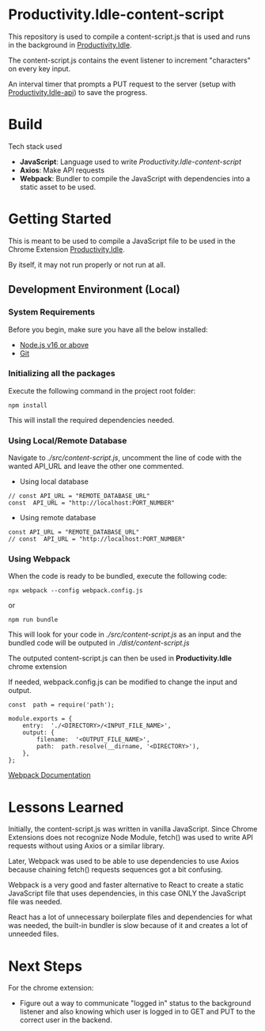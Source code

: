 # Productivity.Idle-content-script

This repository is used to compile a content-script.js that is used and runs in the background in [Productivity.Idle](https://github.com/Gachuka/productivity.idle).

The content-script.js contains the event listener to increment "characters" on every key input.

An interval timer that prompts a PUT request to the server (setup with [Productivity.Idle-api](https://github.com/Gachuka/productivity.idle-api)) to save the progress.

# Build

Tech stack used
- **JavaScript**:  Language used to write *Productivity.Idle-content-script*
- **Axios**: Make API requests
- **Webpack**: Bundler to compile the JavaScript with dependencies into a static asset to be used.

# Getting Started

This is meant to be used to compile a JavaScript file to be used in the Chrome Extension [Productivity.Idle](https://github.com/Gachuka/productivity.idle). 

By itself, it may not run properly or not run at all.

## Development Environment (Local)

### System Requirements

Before you begin, make sure you have all the below installed:
- [Node.js v16 or above](https://nodejs.org/en/download/)
- [Git](https://git-scm.com/book/en/v2/Getting-Started-Installing-Git)

### Initializing all the packages

Execute the following command in the project root folder:

```
npm install
```
This will install the required dependencies needed.

### Using Local/Remote Database

Navigate to *./src/content-script.js*, uncomment the line of code with the wanted API_URL and leave the other one commented.

- Using local database
```
// const API_URL = "REMOTE_DATABASE_URL"
const  API_URL = "http://localhost:PORT_NUMBER"
```

- Using remote database
```
const API_URL = "REMOTE_DATABASE_URL"
// const  API_URL = "http://localhost:PORT_NUMBER"
```

### Using Webpack 

When the code is ready to be bundled, execute the following code:
```
npx webpack --config webpack.config.js
```
or
```
npm run bundle
```

This will look for your code in *./src/content-script.js* as an input and the bundled code will be outputed in *./dist/content-script.js*

The outputed content-script.js can then be used in **Productivity.Idle** chrome extension

If needed, webpack.config.js can be modified to change the input and output.

```
const  path = require('path');

module.exports = {
	entry:  './<DIRECTORY>/<INPUT_FILE_NAME>',
	output: {
		filename:  '<OUTPUT_FILE_NAME>',
		path:  path.resolve(__dirname, '<DIRECTORY>'),
	},
};
```

[Webpack Documentation](https://webpack.js.org/guides/getting-started/)

# Lessons Learned

Initially, the content-script.js was written in vanilla JavaScript. Since Chrome Extensions does not recognize Node Module, fetch() was used to write API requests without using Axios or a similar library. 

Later, Webpack was used to be able to use dependencies to use Axios because chaining fetch() requests sequences got a bit confusing.

Webpack is a very good and faster alternative to React to create a static JavaScript file that uses dependencies, in this case ONLY the JavaScript file was needed. 

React has a lot of unnecessary boilerplate files and dependencies for what was needed, the built-in bundler is slow because of it and creates a lot of unneeded files.

# Next Steps
For the chrome extension: 

- Figure out a way to communicate "logged in" status to the background listener and also knowing which user is logged in to GET and PUT to the correct user in the backend.